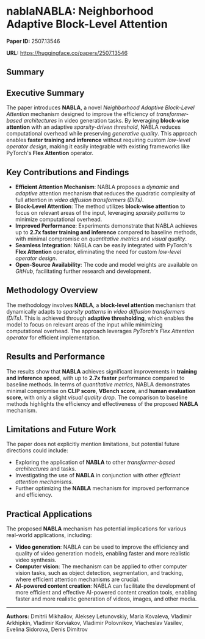 # nablaNABLA: Neighborhood Adaptive Block-Level Attention

**Paper ID:** 2507.13546

**URL:** https://huggingface.co/papers/2507.13546

## Summary

## Executive Summary
The paper introduces **NABLA**, a novel *Neighborhood Adaptive Block-Level Attention* mechanism designed to improve the efficiency of *transformer-based architectures* in video generation tasks. By leveraging **block-wise attention** with an adaptive *sparsity-driven threshold*, NABLA reduces computational overhead while preserving *generative quality*. This approach enables **faster training and inference** without requiring custom *low-level operator design*, making it easily integrable with existing frameworks like PyTorch's **Flex Attention** operator.

## Key Contributions and Findings
* **Efficient Attention Mechanism**: NABLA proposes a *dynamic* and *adaptive* attention mechanism that reduces the quadratic complexity of full attention in *video diffusion transformers (DiTs)*.
* **Block-Level Attention**: The method utilizes **block-wise attention** to focus on relevant areas of the input, leveraging *sparsity patterns* to minimize computational overhead.
* **Improved Performance**: Experiments demonstrate that NABLA achieves up to **2.7x faster training and inference** compared to baseline methods, with minimal compromise on *quantitative metrics* and *visual quality*.
* **Seamless Integration**: NABLA can be easily integrated with PyTorch's **Flex Attention** operator, eliminating the need for custom *low-level operator design*.
* **Open-Source Availability**: The code and model weights are available on *GitHub*, facilitating further research and development.

## Methodology Overview
The methodology involves **NABLA**, a **block-level attention** mechanism that dynamically adapts to *sparsity patterns* in *video diffusion transformers (DiTs)*. This is achieved through **adaptive thresholding**, which enables the model to focus on relevant areas of the input while minimizing computational overhead. The approach leverages *PyTorch's Flex Attention operator* for efficient implementation.

## Results and Performance
The results show that **NABLA** achieves significant improvements in **training and inference speed**, with up to **2.7x faster** performance compared to baseline methods. In terms of *quantitative metrics*, NABLA demonstrates minimal compromise on **CLIP score**, **VBench score**, and **human evaluation score**, with only a slight *visual quality drop*. The comparison to baseline methods highlights the efficiency and effectiveness of the proposed **NABLA** mechanism.

## Limitations and Future Work
The paper does not explicitly mention limitations, but potential future directions could include:
* Exploring the application of **NABLA** to other *transformer-based architectures* and tasks.
* Investigating the use of **NABLA** in conjunction with other *efficient attention mechanisms*.
* Further optimizing the **NABLA** mechanism for improved performance and efficiency.

## Practical Applications
The proposed **NABLA** mechanism has potential implications for various real-world applications, including:
* **Video generation**: NABLA can be used to improve the efficiency and quality of video generation models, enabling faster and more realistic video synthesis.
* **Computer vision**: The mechanism can be applied to other computer vision tasks, such as object detection, segmentation, and tracking, where efficient attention mechanisms are crucial.
* **AI-powered content creation**: NABLA can facilitate the development of more efficient and effective AI-powered content creation tools, enabling faster and more realistic generation of videos, images, and other media.

---

**Authors:** Dmitrii Mikhailov, Aleksey Letunovskiy, Maria Kovaleva, Vladimir Arkhipkin, Vladimir Korviakov, Vladimir Polovnikov, Viacheslav Vasilev, Evelina Sidorova, Denis Dimitrov

